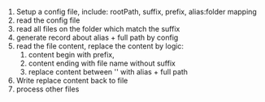 1. Setup a config file, include: rootPath, suffix, prefix, alias:folder mapping
2. read the config file
3. read all files on the folder which match the suffix
4. generate record about alias + full path by config
5. read the file content, replace the content by logic:
   1. content begin with prefix, 
   2. content ending with file name without suffix
   3. replace content between '' with alias + full path
6. Write replace content back to file
7. process other files
